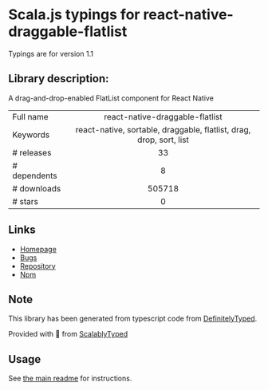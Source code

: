 
# Scala.js typings for react-native-draggable-flatlist

Typings are for version 1.1

## Library description:
A drag-and-drop-enabled FlatList component for React Native

|                    |                 |
| ------------------ | :-------------: |
| Full name          | react-native-draggable-flatlist |
| Keywords           | react-native, sortable, draggable, flatlist, drag, drop, sort, list |
| # releases         | 33 |
| # dependents       | 8 |
| # downloads        | 505718 |
| # stars            | 0 |

## Links
- [Homepage](https://github.com/computerjazz/react-native-draggable-flatlist#readme)
- [Bugs](https://github.com/computerjazz/react-native-draggable-flatlist/issues)
- [Repository](https://github.com/computerjazz/react-native-draggable-flatlist)
- [Npm](https://www.npmjs.com/package/react-native-draggable-flatlist)
    


## Note
This library has been generated from typescript code from [DefinitelyTyped](https://definitelytyped.org).

Provided with :purple_heart: from [ScalablyTyped](https://github.com/oyvindberg/ScalablyTyped)

## Usage
See [the main readme](../../readme.md) for instructions.


